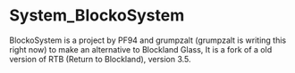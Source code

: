 # System_BlockoSystem
BlockoSystem is a project by PF94 and grumpzalt (grumpzalt is writing this right now) to make an alternative to Blockland Glass, It is a fork of a old version of RTB (Return to Blockland), version 3.5.
